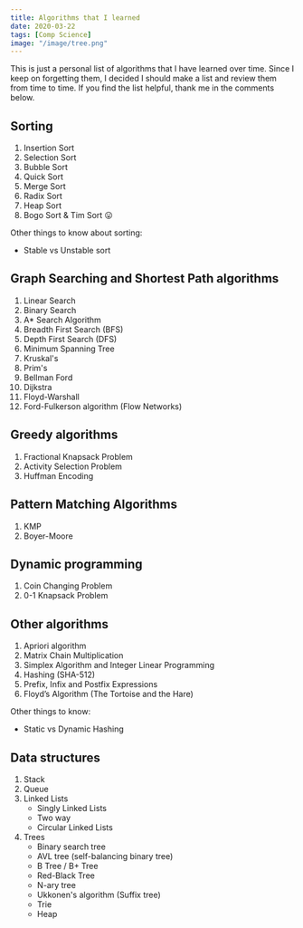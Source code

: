 ```yaml
---
title: Algorithms that I learned
date: 2020-03-22
tags: [Comp Science]
image: "/image/tree.png"
---
```


This is just a personal list of algorithms that I have learned over time. Since I keep on forgetting them, I decided I should make a list and review them from time to time. If you find the list helpful, thank me in the comments below.

## Sorting

1. Insertion Sort
1. Selection Sort
1. Bubble Sort
1. Quick Sort
1. Merge Sort
1. Radix Sort
1. Heap Sort
1. Bogo Sort & Tim Sort 😛

Other things to know about sorting:
- Stable vs Unstable sort

## Graph Searching and Shortest Path algorithms

1. Linear Search
1. Binary Search
1. A* Search Algorithm
1. Breadth First Search (BFS)
1. Depth First Search (DFS)
1. Minimum Spanning Tree
1. Kruskal's
1. Prim's
1. Bellman Ford
1. Dijkstra
1. Floyd-Warshall
1. Ford-Fulkerson algorithm (Flow Networks)

## Greedy algorithms
1. Fractional Knapsack Problem
1. Activity Selection Problem
1. Huffman Encoding

## Pattern Matching Algorithms

1. KMP 
1. Boyer-Moore

## Dynamic programming

1. Coin Changing Problem
1. 0-1 Knapsack Problem

## Other algorithms

1. Apriori algorithm
1. Matrix Chain Multiplication
1. Simplex Algorithm and Integer Linear Programming
1. Hashing (SHA-512)
1. Prefix, Infix and Postfix Expressions
1. Floyd’s Algorithm (The Tortoise and the Hare)

Other things to know:
- Static vs Dynamic Hashing

## Data structures

1. Stack
1. Queue
1. Linked Lists
    - Singly Linked Lists
    - Two way
    - Circular Linked Lists
1. Trees
    - Binary search tree
    - AVL tree (self-balancing binary tree)
    - B Tree / B+ Tree
    - Red-Black Tree
    - N-ary tree
    - Ukkonen's algorithm (Suffix tree)
    - Trie
    - Heap